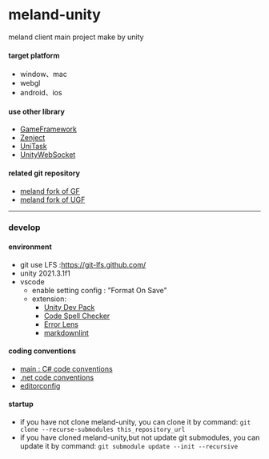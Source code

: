 <!--
 * @Author xiangqian
 * @Description 
 * @Date 2022-05-18 17:28:24
 * @FilePath /README.md
-->
# meland-unity

meland client main project make by unity  

#### target platform

- window、mac
- webgl
- android、ios

#### use other library

- [GameFramework](https://github.com/EllanJiang/GameFramework)
- [Zenject](https://github.com/modesttree/Zenject)
- [UniTask](https://github.com/Cysharp/UniTask)
- [UnityWebSocket](https://github.com/psygames/UnityWebSocket)

#### related git repository

- [meland fork of GF](https://github.com/Meland-Inc/GameFramework)
- [meland fork of UGF](https://github.com/Meland-Inc/UnityGameFramework)

---

### develop

#### environment

- git use LFS :<https://git-lfs.github.com/>
- unity 2021.3.1f1
- vscode
  - enable setting config : "Format On Save"
  - extension:
    - [Unity Dev Pack](https://marketplace.visualstudio.com/items?itemName=fabriciohod.unity-dev-pack)
    - [Code Spell Checker](https://marketplace.visualstudio.com/items?itemName=streetsidesoftware.code-spell-checker)
    - [Error Lens](https://marketplace.visualstudio.com/items?itemName=usernamehw.errorlens)
    - [markdownlint](https://marketplace.visualstudio.com/items?itemName=DavidAnson.vscode-markdownlint)

#### coding conventions

- [main : C# code conventions](https://docs.microsoft.com/zh-cn/dotnet/csharp/fundamentals/coding-style/coding-conventions)
- [.net code conventions](https://github.com/dotnet/runtime/blob/main/docs/coding-guidelines/coding-style.md?plain=1)
- [editorconfig](/.editorconfig)

#### startup

- if you have not clone meland-unity, you can clone it by command:  ```git clone --recurse-submodules this_repository_url```
- if you have cloned meland-unity,but not update git submodules, you can update it by command:  ```git submodule update --init --recursive```
